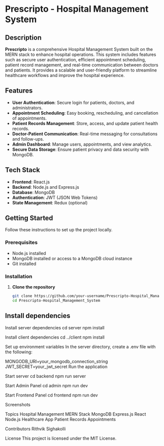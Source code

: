 # Prescripto - Hospital Management System

## Description
**Prescripto** is a comprehensive Hospital Management System built on the MERN stack to enhance hospital operations. This system includes features such as secure user authentication, efficient appointment scheduling, patient record management, and real-time communication between doctors and patients. It provides a scalable and user-friendly platform to streamline healthcare workflows and improve the hospital experience.

## Features
- **User Authentication**: Secure login for patients, doctors, and administrators.
- **Appointment Scheduling**: Easy booking, rescheduling, and cancellation of appointments.
- **Patient Records Management**: Store, access, and update patient health records.
- **Doctor-Patient Communication**: Real-time messaging for consultations and follow-ups.
- **Admin Dashboard**: Manage users, appointments, and view analytics.
- **Secure Data Storage**: Ensure patient privacy and data security with MongoDB.

## Tech Stack
- **Frontend**: React.js
- **Backend**: Node.js and Express.js
- **Database**: MongoDB
- **Authentication**: JWT (JSON Web Tokens)
- **State Management**: Redux (optional)

## Getting Started
Follow these instructions to set up the project locally.

### Prerequisites
- Node.js installed
- MongoDB installed or access to a MongoDB cloud instance
- Git installed

### Installation
1. **Clone the repository**
   ```bash
   git clone https://github.com/your-username/Prescripto-Hospital_Management_System.git
   cd Prescripto-Hospital_Management_System

## Install dependencies

Install server dependencies
cd server
npm install

Install client dependencies
cd ../client
npm install

Set up environment variables
In the server directory, create a .env file with the following:

MONGODB_URI=your_mongodb_connection_string
JWT_SECRET=your_jwt_secret
Run the application

Start server
cd backend
npm run server

Start Admin Panel
cd admin
npm run dev

Start Frontend Panel
cd frontend
npm run dev

Screenshots

Topics
Hospital Management MERN Stack MongoDB Express.js React Node.js Healthcare App Patient Records Appointments

Contributors
Rithvik Sighakolli

License
This project is licensed under the MIT License.
